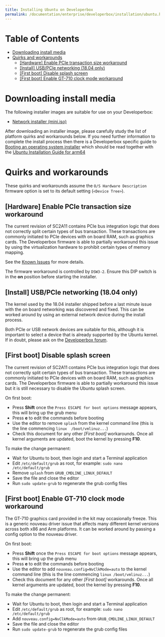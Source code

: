 ```yaml
---
title: Installing Ubuntu on Developerbox
permalink: /documentation/enterprise/developerbox/installation/ubuntu.html
---
```

# Table of Contents

   * [Downloading install media](#downloading-install-media)
   * [Quirks and workarounds](#quirks-and-workarounds)
      * [[Hardware] Enable PCIe transaction size workaround](#hardware-enable-pcie-transaction-size-workaround)
      * [[Install] USB/PCIe networking (18.04 only)](#install-usbpcie-networking-1804-only)
      * [[First boot] Disable splash screen](#first-boot-disable-splash-screen)
      * [[First boot] Enable GT-710 clock mode workaround](#first-boot-enable-gt-710-clock-mode-workaround)

<!-- Created by [gh-md-toc](https://github.com/ekalinin/github-markdown-toc) -->

# Downloading install media

The following installer images are suitable for use on your Developerbox:

 * [Network installer
   (mini.iso)](http://ports.ubuntu.com/dists/bionic/main/installer-arm64/current/images/netboot/mini.iso)

After downloading an installer image, please carefully study the list of
platform quirks and workarounds below. If you need further information
to complete the install process then there is a Developerbox specific
guide to [Booting an operating system installer](./) which should be
read together with the [Ubuntu Installation Guide for
arm64](https://help.ubuntu.com/lts/installation-guide/arm64/index.html)

# Quirks and workarounds

These quirks and workarounds assume the `O/S Hardware Description`
firmware option is set to its default setting (`<Device Tree>`).

## [Hardware] Enable PCIe transaction size workaround

The current revision of SC2A11 contains PCIe bus integration logic that
does not correctly split certain types of bus transaction. These
transactions are commonly initiated to PCIe devices with on board RAM,
such as graphics cards. The Developerbox firmware is able to partially
workaround this issue by using the virtualization hardware to prohibit
certain types of memory mapping.

See the [Known
Issues](../support/known-issues.md##64-bit-pcie-transactions) for more
details.

The firmware workaround is controlled by `DSW3-2`. Ensure this DIP
switch is in the **on** position before starting the installer.

## [Install] USB/PCIe networking (18.04 only)

The kernel used by the 18.04 installer shipped before a last minute
issue with the on board networking was discovered and fixed. This can be
worked around by using an external network device during the install
process.

Both PCIe or USB network devices are suitable for this, although it is
important to select a device that is already supported by the Ubuntu
kernel. If in doubt, please ask on the [Developerbox
forum](https://discuss.96boards.org/c/products/developerbox).

## [First boot] Disable splash screen

The current revision of SC2A11 contains PCIe bus integration logic that
does not correctly split certain types of bus transaction. These
transactions are commonly initiated to PCIe devices with on board RAM,
such as graphics cards. The Developerbox firmware is able to partially
workaround this issue but it is still necessary to disable the Ubuntu
splash screen.

On first boot:

 * Press **Shift** once the `Press ESCAPE for boot options` message
   appears, this will bring up the grub menu
 * Press **e** to edit the commands before booting
 * Use the editor to remove `splash` from the kernel command line (this
   is the line commencing `linux  /boot/vmlinuz...`)
 * Check this document for any other *[First boot]* workarounds. Once
   all kernel arguments are updated, boot the kernel by pressing **F10**.

To make the change permanent:

 * Wait for Ubuntu to boot, then login and start a Terminal application
 * Edit `/etc/default/grub` as root, for example: `sudo nano /etc/default/grub`
 * Remove `splash` from `GRUB_CMDLINE_LINUX_DEFAULT`
 * Save the file and close the editor
 * Run `sudo update-grub` to regenerate the grub config files

## [First boot] Enable GT-710 clock mode workaround

The GT-710 graphics card provided in the kit may occasionally freeze.
This is a generic nouveau driver issue that affects many different
kernel versions across both x86 and Arm platforms. It can be worked
around by passing a config option to the nouveau driver.

On first boot:

 * Press **Shift** once the `Press ESCAPE for boot options` message
   appears, this will bring up the grub menu
 * Press **e** to edit the commands before booting
 * Use the editor to add `nouveau.config=NvClkMode=auto` to the kernel
   command line (this is the line commencing `linux /boot/vmlinuz...`)
 * Check this document for any other *[First boot]* workarounds. Once
   all kernel arguments are updated, boot the kernel by pressing **F10**.

To make the change permanent:

 * Wait for Ubuntu to boot, then login and start a Terminal application
 * Edit `/etc/default/grub` as root, for example: `sudo nano /etc/default/grub`
 * Add `nouveau.config=NvClkMode=auto` from `GRUB_CMDLINE_LINUX_DEFAULT`
 * Save the file and close the editor
 * Run `sudo update-grub` to regenerate the grub config files

